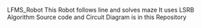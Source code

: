 LFMS_Robot
This Robot follows line and solves maze
It uses LSRB Algorithm
Source code and Circuit Diagram is in this Repository
